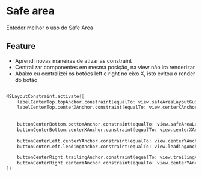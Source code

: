 # Safe area
Enteder melhor o uso do Safe Area


## Feature
- Aprendi novas maneiras de ativar as constraint
- Centralizar componentes em mesma posição, na view não ira renderizar
- Abaixo eu centralizei os botões  left e right no eixo X, isto evitou o render do botão


```swift
	
NSLayoutConstraint.activate([
    labelCenterTop.topAnchor.constraint(equalTo: view.safeAreaLayoutGuide.topAnchor, constant: 3), 
    labelCenterTop.centerXAnchor.constraint(equalTo: view.centerXAnchor),
			 
			 
    buttonCenterBottom.bottomAnchor.constraint(equalTo: view.safeAreaLayoutGuide.bottomAnchor, constant: 3),
    buttonCenterBottom.centerXAnchor.constraint(equalTo: view.centerXAnchor),
			
    buttonCenterLeft.centerYAnchor.constraint(equalTo: view.centerYAnchor), 
    buttonCenterLeft.leadingAnchor.constraint(equalTo: view.leadingAnchor),
			
    buttonCenterRight.trailingAnchor.constraint(equalTo: view.trailingAnchor),
    buttonCenterRight.centerYAnchor.constraint(equalTo: view.centerYAnchor),
])
		
		

```
